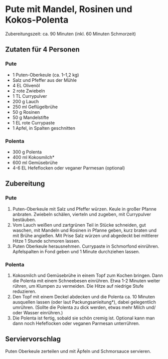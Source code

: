 # Pute mit Mandel, Rosinen und Kokos-Polenta

Zubereitungszeit:
ca. 90 Minuten (inkl. 60 Minuten Schmorzeit)

## Zutaten für 4 Personen

### Pute
- 1 Puten-Oberkeule (ca. 1–1,2 kg)
- Salz und Pfeffer aus der Mühle
- 4 EL Olivenöl
- 2 rote Zwiebeln
- 1 TL Currypulver
- 200 g Lauch
- 250 ml Geflügelbrühe
- 50 g Rosinen
- 50 g Mandelstifte
- 1 EL rote Currypaste
- 1 Apfel, in Spalten geschnitten

### Polenta
- 300 g Polenta
- 400 ml Kokosmilch*
- 600 ml Gemüsebrühe
- 4-6 EL Hefeflocken oder veganer Parmesan (optional)

## Zubereitung
### Pute
1. Puten-Oberkeule mit Salz und Pfeffer würzen. Keule in
   großer Pfanne anbraten. Zwiebeln schälen, vierteln und
   zugeben, mit Currypulver bestäuben.
2. Vom Lauch weißen und zartgrünen Teil in Stücke
   schneiden, gut waschen, mit Mandeln und Rosinen in
   Pfanne geben, kurz braten und mit Brühe angießen. Mit
   Prise Salz würzen und abgedeckt bei mittlerer Hitze 1
   Stunde schmoren lassen.
3. Puten Oberkeule herausnehmen. Currypaste in
   Schmorfond einrühren. Apfelspalten in Fond geben und 1
   Minute durchziehen lassen.

### Polenta
1. Kokosmilch und Gemüsebrühe in einem Topf zum Kochen bringen. Dann die Polenta mit einem Schneebesen einrühren. Etwa 1-2 Minuten weiter rühren, um Klumpen zu vermeiden. Die Hitze auf niedrige Stufe reduzieren.
2. Den Topf mit einem Deckel abdecken und die Polenta ca. 10 Minuten ausquellen lassen (oder laut Packungsanleitung*), dabei gelegentlich umrühren. (Sollte die Polenta zu dick werden, etwas mehr Milch und/ oder Wasser einrühren.)
3. Die Polenta ist fertig, sobald sie schön cremig ist. Optional kann man dann noch Hefeflocken oder veganen Parmesan unterrühren.

## Serviervorschlag

Puten Oberkeule zerteilen und mit Äpfeln und
Schmorsauce servieren.
